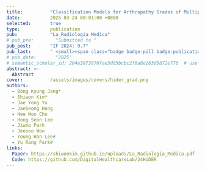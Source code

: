 ```yaml
---
title:          "Classification Models for Arthropathy Grades of Multiple Joints Based on Hierarchical Continual Learning"
date:           2025-03-24 00:01:00 +0800
selected:       true
type:           publication
pub:            "La Radiologia Medica"
# pub_pre:        "Submitted to "
pub_post:       "IF 2024: 9.7"
pub_last:       ' <small><span class="badge badge-pill badge-publication badge-success">IF 2024: 9.7</span></small>'
# pub_date:       "2025"
# semantic_scholar_id: 204e3073870fae3d05bcbc2f6a8e263d9b72e776  # use this to retrieve citation count
abstract: >-
  Abstract
cover:          /assets/images/covers/hider_grad.png
authors:
  - Bong Kyung Jang*
  - Shiwon Kim*
  - Jae Yong Yu
  - JaeSeong Hong
  - Hee Woo Cho
  - Hong Seon Lee
  - Jiwoo Park
  - Jeesoo Woo
  - Young Han Lee#
  - Yu Rang Park#
links:
  Paper: https://shiwonkim.github.io/uploads/La_Radiologia_Medica.pdf
  Code: https://github.com/DigitalHealthcareLab/24HiDER
---
```

